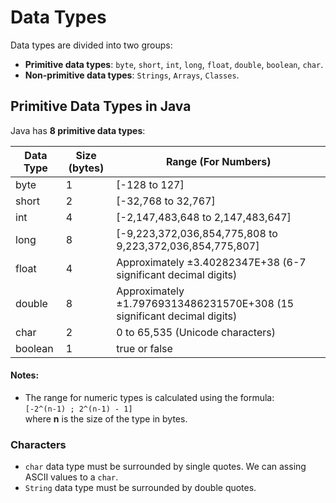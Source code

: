 # Data Types

Data types are divided into two groups:
- **Primitive data types**: `byte`, `short`, `int`, `long`, `float`, `double`, `boolean`, `char`.
- **Non-primitive data types**: `Strings`, `Arrays`, `Classes`.
  
  
## Primitive Data Types in Java

Java has **8 primitive data types**:

| Data Type | Size (bytes) | Range (For Numbers)                  |
|-----------|--------------|--------------------------------------|
| byte      | 1            | [-128 to 127]                        |
| short     | 2            | [-32,768 to 32,767]                 |
| int       | 4            | [-2,147,483,648 to 2,147,483,647]   |
| long      | 8            | [-9,223,372,036,854,775,808 to 9,223,372,036,854,775,807] |
| float     | 4            | Approximately ±3.40282347E+38 (6-7 significant decimal digits) |
| double    | 8            | Approximately ±1.79769313486231570E+308 (15 significant decimal digits) |
| char      | 2            | 0 to 65,535 (Unicode characters)    |
| boolean   | 1            | true or false                        |

#### Notes:
- The range for numeric types is calculated using the formula:  
  `[-2^(n-1) ; 2^(n-1) - 1]`  
  where **n** is the size of the type in bytes.
  


### Characters

- `char` data type must be surrounded by single quotes. We can assing ASCII values to a `char`.
- `String` data type must be surrounded by double quotes.

